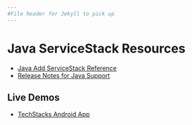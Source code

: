 ```yaml
---
#File header for Jekyll to pick up 
---
```

# Java ServiceStack Resources

 - [Java Add ServiceStack Reference](https://github.com/ServiceStack/ServiceStack/wiki/Java-Add-ServiceStack-Reference)
 - [Release Notes for Java Support](https://github.com/ServiceStack/ServiceStack/blob/master/docs/2015/release-notes.md#native-support-for-java-and-android-studio)

## Live Demos

 - [TechStacks Android App](https://github.com/ServiceStackApps/TechStacksAndroidApp)
